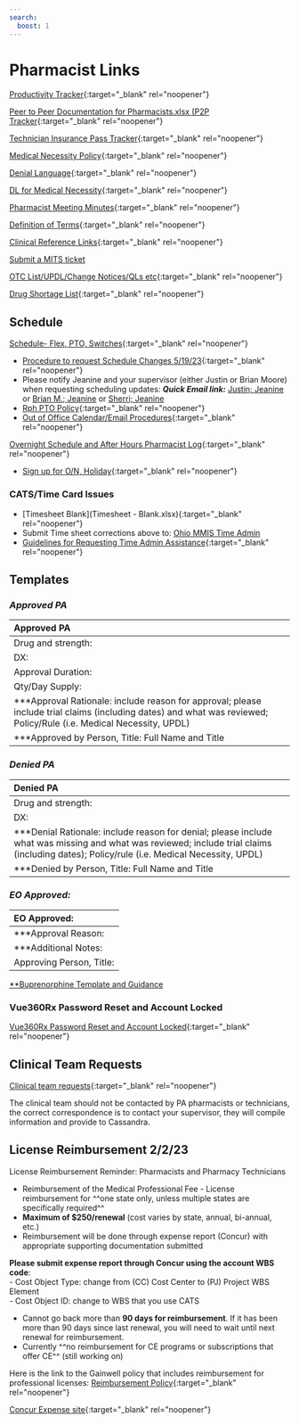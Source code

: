 ```yaml
---
search:
  boost: 1
---
```


# Pharmacist Links

[Productivity Tracker](https://mygainwell-my.sharepoint.com.mcas.ms/:x:/r/personal/christopher_nguyen_gainwelltechnologies_com/_layouts/15/guestaccess.aspx?e=KxvSYp&share=EckFdrT0BkRAhBGjD_rxzP0BeNvjg33BlhiZ8UUpkkUv4Q){:target="_blank" rel="noopener"}

[Peer to Peer Documentation for Pharmacists.xlsx (P2P Tracker](https://mygainwell-my.sharepoint.com.mcas.ms/:x:/g/personal/cassandra_roach_gainwelltechnologies_com/EcsRkk-q51FPu86Nmtm0PVsBonWTGUBUpbS7z-38froWtw?e=vyeYZ8&CID=29C56ECA-4022-4F7E-9CE2-EE4BEA7B2FC4){:target="_blank" rel="noopener"}

[Technician Insurance Pass Tracker](https://mygainwell-my.sharepoint.com/:x:/r/personal/justin_collingwood_gainwelltechnologies_com/Documents/Documents/TechPrimaryInsPass.xlsx?d=w90fe98291f8b442b83a0be3fb411f616&csf=1&web=1&e=TOwuAM){:target="_blank" rel="noopener"}

[Medical Necessity Policy](https://spbm.medicaid.ohio.gov/SPDocumentLibrary/DocumentLibrary/UPDL/OH%20SPBM%20Medical%20Necessity%20Policy.pdf){:target="_blank" rel="noopener"}

[Denial Language](https://mygainwell-my.sharepoint.com/:w:/r/personal/rachel_carpenter_gainwelltechnologies_com/Documents/Documents/OHMCD/Denial%20language%20Updates/Denial%20Language%20Updated%2001012024.docx?d=w73347c851d40451480e99628185b51b4&csf=1&web=1&e=FcHdxN){:target="_blank" rel="noopener"}


[DL for Medical Necessity](https://mygainwell-my.sharepoint.com/:w:/g/personal/christopher_nguyen_gainwelltechnologies_com/EUpVVFE-6XRNvktACqIOf2YBcwc47TN3pWk4CogCUrI4kQ?e=QRpmX2){:target="_blank" rel="noopener"}

[Pharmacist Meeting Minutes](https://mygainwell-my.sharepoint.com/:o:/g/personal/selina_lee_gainwelltechnologies_com/ElR0QZwZYJRMp4NbEgNdqG8B5pUGhpwXLi0Hl9ClWlg-vg){:target="_blank" rel="noopener"}

[Definition of Terms](https://mygainwell-my.sharepoint.com/:x:/r/personal/christopher_nguyen_gainwelltechnologies_com/Documents/Evergreen/Emails/Definition%20of%20Terms%209212022.xlsx?d=waae4289a6a67484b93664250c2c284f0&csf=1&web=1&e=8q6A3o){:target="_blank" rel="noopener"}

[Clinical Reference Links](https://mygainwell-my.sharepoint.com/:w:/r/personal/christopher_nguyen_gainwelltechnologies_com/Documents/Evergreen/Emails/Links.docx?d=wd3bd579a9b654a4da6c4ae55412c76ce&csf=1&web=1&e=ywdTAI){:target="_blank" rel="noopener"}


<a href="mailto:ohio_mits_servicedesk@gainwelltechnologies.com?cc=cassandra.roach@gainwelltechnologies.com;sherri.cohmer@gainwelltechnologies.com;justin.collingwood@gainwelltechnologies.com;brian.moore@gainwelltechnologies.com;amanda.jennings@gainwelltechnologies.com;david.hartzell@gainwelltechnologies.com;anil.marini@gainwelltechnologies.com;chad.m.rogers@gainwelltechnologies.com;melissa.rutledge@gainwelltechnologies.com;OHSupervisorsandSr.Techs@mygainwell.onmicrosoft.com;OHSPBMPAPharmacist@mygainwell.onmicrosoft.com&body=Application/System Affected:%0D%0A%0D%0AApproximate time the issue started/noticed:%0D%0A%0D%0ANumber of Users Affected:%0D%0A%0D%0AWhat steps were taken when the error occurred:%0D%0A%0D%0AProvide screenshots below: ">Submit a MITS ticket</a>

[OTC List/UPDL/Change Notices/QLs etc](https://spbm.medicaid.ohio.gov/SPContent/DocumentLibrary/UPDL){:target="_blank" rel="noopener"}

[Drug Shortage List](https://www.ashp.org/drug-shortages/current-shortages/drug-shortages-list?page=CurrentShortages&loginreturnUrl=SSOCheckOnly){:target="_blank" rel="noopener"}

## Schedule

[Schedule- Flex, PTO, Switches](https://mygainwell-my.sharepoint.com.mcas.ms/:x:/g/personal/jeanine_heedles_gainwelltechnologies_com/ESETEoJ3IXJEruWcatNK-UMBRqV7it4INq0VlYqE4ObSxQ?ovuser=c663f89c-ef9b-418f-bd3d-41e46c0ce068%2Cjeanine.heedles%40gainwelltechnologies.com&clickparams=eyJBcHBOYW1lIjoiVGVhbXMtRGVza3RvcCIsIkFwcFZlcnNpb24iOiIyNy8yMzA0MDIwMjcwNSIsIkhhc0ZlZGVyYXRlZFVzZXIiOmZhbHNlfQ%3D%3D){:target="_blank" rel="noopener"}

- [Procedure to request Schedule Changes 5/19/23](https://mygainwell-my.sharepoint.com/:u:/r/personal/christopher_nguyen_gainwelltechnologies_com/Documents/Evergreen/Emails/__IMPORTANT%20-%20PLEASE%20READ%20__%20ALL%20PTO%20REQUESTS.msg?csf=1&web=1&e=ib8Rvz){:target="_blank" rel="noopener"}
- Please notify Jeanine and your supervisor (either Justin or Brian Moore) when requesting scheduling updates: ***Quick Email link:*** <a href="mailto:justin.collingwood@gainwelltechnologies.com; jeanine.heedles@gainwelltechnologies.com?subject=Scheduling Update"> Justin; Jeanine</a> or <a href="mailto:brian.moore@gainwelltechnologies.com; jeanine.heedles@gainwelltechnologies.com?subject=Scheduling Update"> Brian M.; Jeanine</a> or <a href="mailto:sherri.cohmer@gainwelltechnologies.com; jeanine.heedles@gainwelltechnologies.com?subject=Scheduling Update"> Sherri; Jeanine</a>
- [Rph PTO Policy](https://mygainwell.sharepoint.com.mcas.ms/sites/dept-hr/Shared%20Documents/Forms/AllItems.aspx?id=%2Fsites%2Fdept%2Dhr%2FShared%20Documents%2FTime%20Off%2FGainwell%20US%20%2D%20Flexible%20Vacation%20Policy%202023%2Epdf&parent=%2Fsites%2Fdept%2Dhr%2FShared%20Documents%2FTime%20Off){:target="_blank" rel="noopener"}
- [Out of Office Calendar/Email Procedures](https://special-spoon-f542dccd.pages.github.io/Pharmacist%20Reference%20Guide/Policy%20and%20Procedures/ooo/?h=ooo){:target="_blank" rel="noopener"}


[Overnight Schedule and After Hours Pharmacist Log](https://mygainwell-my.sharepoint.com.mcas.ms/:x:/r/personal/justin_collingwood_gainwelltechnologies_com/_layouts/15/Doc.aspx?sourcedoc=%7B73FCF431-8AD6-4200-AABD-7CEC536F211D%7D&file=Copy%20of%20After%20Hours%20Pharmacist%20Log_FINALcopy.xlsx&action=default&mobileredirect=true&cid=9f42f43b-4f3d-4a4e-8181-526c01a0bb91){:target="_blank" rel="noopener"}

- [Sign up for O/N, Holiday](https://mygainwell-my.sharepoint.com.mcas.ms/:x:/g/personal/christopher_nguyen_gainwelltechnologies_com/EVsbwDWlIg5KsDj-gR8UjkgBV4QYb9AUI5B8Jlbpk7SjeA?e=4%3AXMs5Gp&at=9&CID=5CCE8570-00ED-4C3F-A4B0-109F1B77EA06&wdLOR=c56C50853-6098-4DA1-AE17-FC1333C71951){:target="_blank" rel="noopener"}

### CATS/Time Card Issues

- [Timesheet Blank](Timesheet - Blank.xlsx){:target="_blank" rel="noopener"}
- Submit Time sheet corrections above to: <a href="mailto:Ohio_MMIS_Time_Admin@gainwelltechnologies.com">Ohio MMIS Time Admin </a>
- [Guidelines for Requesting Time Admin Assistance](https://mygainwell-my.sharepoint.com/:w:/g/personal/christopher_nguyen_gainwelltechnologies_com/Ec_-4WA0QbJMvfMtfN4XIBoBYaTubITrZaiwsTH6pawgAA?e=iUWjGz){:target="_blank" rel="noopener"}

  


## Templates
### ***Approved PA***                    
| Approved PA                   |
|:-------------------------------|
| Drug and strength:| 
| DX:|
| Approval Duration:|
| Qty/Day Supply:|
| ***Approval Rationale: include reason for approval; please include trial claims (including dates) and what was reviewed; Policy/Rule (i.e. Medical Necessity, UPDL)|
| ***Approved by Person, Title: Full Name and Title|

### ***Denied PA***                  
| Denied PA                   |
|:-------------------------------|
| Drug and strength:| 
| DX:|
| ***Denial Rationale: include reason for denial; please include what was missing and what was reviewed; include trial claims (including dates); Policy/rule (i.e. Medical Necessity, UPDL)|
| ***Denied by Person, Title: Full Name and Title|

### ***EO Approved:***
| EO Approved:    |
|:-------------------------------|
| ***Approval Reason: |
| ***Additional Notes: |
| Approving Person, Title: |

[**Buprenorphine Template and Guidance](https://special-spoon-f542dccd.pages.github.io/Pharmacist%20Reference%20Guide/Medication%20Guidance/Buprenorphine%20Criteria/?h=buprenorphine)

### Vue360Rx Password Reset and Account Locked

[Vue360Rx Password Reset and Account Locked](https://gpr.slhcare.com:8889/){:target="_blank" rel="noopener"}

## Clinical Team Requests

[Clinical team requests](https://mygainwell-my.sharepoint.com/:x:/g/personal/christopher_nguyen_gainwelltechnologies_com/EY-suq2MSy1CvR6ZHtkY93wB_I4bi_uhNzcxSYY2N1sMAg?e=PRCaP8){:target="_blank" rel="noopener"}

The clinical team should not be contacted by PA pharmacists or technicians, the correct correspondence is to contact your supervisor, they will compile information and provide to Cassandra. 

## License Reimbursement 2/2/23

License Reimbursement Reminder: Pharmacists and Pharmacy Technicians

- Reimbursement of the Medical Professional Fee - License reimbursement for ^^one state only, unless multiple states are specifically required^^
- **Maximum of $250/renewal** (cost varies by state, annual, bi-annual, etc.)
- Reimbursement will be done through expense report (Concur) with appropriate supporting documentation submitted

 **Please submit expense report through Concur using the account WBS code**:</br>
         - Cost Object Type:  change from (CC) Cost Center to (PJ) Project WBS Element</br>
         - Cost Object ID: change to WBS that you use CATS
     
- Cannot go back more than **90 days for reimbursement**.  If it has been more than 90 days since last renewal, you will need to wait until next renewal for reimbursement.
- Currently ^^no reimbursement for CE programs or subscriptions that offer CE^^ (still working on)
 
Here is the link to the Gainwell policy that includes reimbursement for professional licenses: [Reimbursement Policy](https://mygainwell.sharepoint.com.mcas.ms/sites/dept-polcomp/Shared%20Documents/Forms/AllItems.aspx?id=%2Fsites%2Fdept%2Dpolcomp%2FShared%20Documents%2FHR%2FEducation%20Assistance%20Policy%2Epdf&parent=%2Fsites%2Fdept%2Dpolcomp%2FShared%20Documents%2FHR){:target="_blank" rel="noopener"}

[Concur Expense site](http://www.concursolutions.com){:target="_blank" rel="noopener"}





